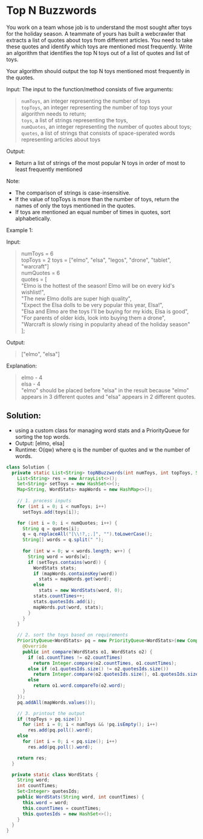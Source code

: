 # Top N Buzzwords
You work on a team whose job is to understand the most sought after toys for the holiday season. A teammate of yours has built a webcrawler that extracts a list of quotes about toys from different articles. You need to take these quotes and identify which toys are mentioned most frequently. Write an algorithm that identifies the top N toys out of a list of quotes and list of toys.

Your algorithm should output the top N toys mentioned most frequently in the quotes.

Input:
The input to the function/method consists of five arguments:

>`numToys`, an integer representing the number of toys\
>`topToys`, an integer representing the number of top toys your algorithm needs to return;\
>`toys`, a list of strings representing the toys,\
>`numQuotes`, an integer representing the number of quotes about toys;\
>`quotes`, a list of strings that consists of space-sperated words representing articles about toys

Output:
* Return a list of strings of the most popular N toys in order of most to least frequently mentioned

Note:
* The comparison of strings is case-insensitive.
* If the value of topToys is more than the number of toys, return the names of only the toys mentioned in the quotes. 
* If toys are mentioned an equal number of times in quotes, sort alphabetically.

Example 1:

Input:
>numToys = 6\
>topToys = 2
>toys = ["elmo", "elsa", "legos", "drone", "tablet", "warcraft"]\
>numQuotes = 6\
>quotes = [\
>"Elmo is the hottest of the season! Elmo will be on every kid's wishlist!",\
>"The new Elmo dolls are super high quality",\
>"Expect the Elsa dolls to be very popular this year, Elsa!",\
>"Elsa and Elmo are the toys I'll be buying for my kids, Elsa is good",\
>"For parents of older kids, look into buying them a drone",\
>"Warcraft is slowly rising in popularity ahead of the holiday season"\
>];

Output:
>["elmo", "elsa"]

Explanation:

>elmo - 4\
>elsa - 4\
>"elmo" should be placed before "elsa" in the result because "elmo" appears in 3 different quotes and "elsa" appears in 2 different quotes.

## Solution:
* using a custom class for managing word stats and a PriorityQueue for sorting the top words.
* Output: [elmo, elsa]
* Runtime: O(qw) where q is the number of quotes and w the number of words.
```java
class Solution {
  private static List<String> topNBuzzwords(int numToys, int topToys, String[] toys, int numQuotes, String[] quotes) {
    List<String> res = new ArrayList<>();
    Set<String> setToys = new HashSet<>();
    Map<String, WordStats> mapWords = new HashMap<>(); 
    
    // 1. process inputs
    for (int i = 0; i < numToys; i++)
      setToys.add(toys[i]);

    for (int i = 0; i < numQuotes; i++) {
      String q = quotes[i];
      q = q.replaceAll("[\\!?,;.]", "").toLowerCase();
      String[] words = q.split(" ");
      
      for (int w = 0; w < words.length; w++) {
        String word = words[w];
        if (setToys.contains(word)) {
          WordStats stats;
          if (mapWords.containsKey(word))
            stats = mapWords.get(word);
          else
            stats = new WordStats(word, 0);
          stats.countTimes++;
          stats.quotesIds.add(i);
          mapWords.put(word, stats);
        }
      }
    }

    // 2. sort the toys based on requirements
    PriorityQueue<WordStats> pq = new PriorityQueue<WordStats>(new Comparator<WordStats>() {
      @Override
      public int compare(WordStats o1, WordStats o2) {
        if (o1.countTimes != o2.countTimes)
          return Integer.compare(o2.countTimes, o1.countTimes);
        else if (o1.quotesIds.size() != o2.quotesIds.size())
          return Integer.compare(o2.quotesIds.size(), o1.quotesIds.size());
        else
          return o1.word.compareTo(o2.word);
      }
    });
    pq.addAll(mapWords.values());

    // 3. printout the output
    if (topToys > pq.size())
      for (int i = 0; i < numToys && !pq.isEmpty(); i++)
        res.add(pq.poll().word);
    else
      for (int i = 0; i < pq.size(); i++)
        res.add(pq.poll().word);

    return res;
  }

  private static class WordStats {
    String word;
    int countTimes;
    Set<Integer> quotesIds;
    public WordStats(String word, int countTimes) {
      this.word = word;
      this.countTimes = countTimes;
      this.quotesIds = new HashSet<>();
    }
  }
}
```

